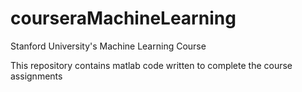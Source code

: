 # courseraMachineLearning
Stanford University's Machine Learning Course

This repository contains matlab code written to complete the course assignments 
